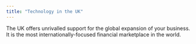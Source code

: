```yaml
---
title: "Technology in the UK"
---
```


The UK offers unrivalled support for the global expansion of your business. It is the most internationally-focused financial marketplace in the world.
